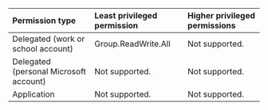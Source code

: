 |Permission type|Least privileged permission|Higher privileged permissions|
|:---|:---|:---|
|Delegated (work or school account)|Group.ReadWrite.All|Not supported.|
|Delegated (personal Microsoft account)|Not supported.|Not supported.|
|Application|Not supported.|Not supported.|

